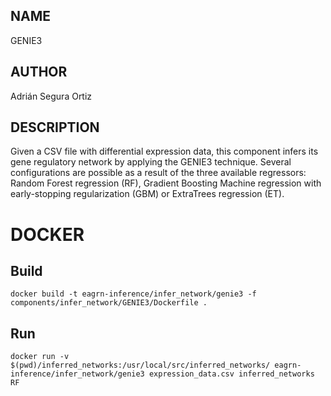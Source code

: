 ## NAME

GENIE3

## AUTHOR

Adrián Segura Ortiz

## DESCRIPTION

Given a CSV file with differential expression data, this component infers its gene regulatory network by applying the GENIE3 technique. Several configurations are possible as a result of the three available regressors: Random Forest regression (RF), Gradient Boosting Machine regression with early-stopping regularization (GBM) or ExtraTrees regression (ET).

# DOCKER

## Build

```
docker build -t eagrn-inference/infer_network/genie3 -f components/infer_network/GENIE3/Dockerfile .
```

## Run

```
docker run -v $(pwd)/inferred_networks:/usr/local/src/inferred_networks/ eagrn-inference/infer_network/genie3 expression_data.csv inferred_networks RF
```

